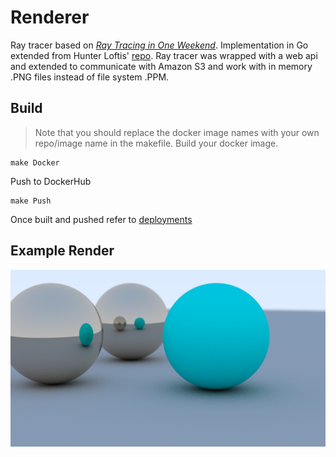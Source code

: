 # Renderer
Ray tracer based on [_Ray Tracing in One Weekend_](https://raytracing.github.io/books/RayTracingInOneWeekend.html). Implementation in Go extended from Hunter Loftis' [repo](https://github.com/hunterloftis/oneweekend). Ray tracer was wrapped with a web api and extended to communicate with Amazon S3 and work with in memory .PNG files instead of file system .PPM.
## Build
>Note that you should replace the docker image names with your own repo/image name in the makefile.
Build your docker image.
```
make Docker
```
Push to DockerHub
```
make Push
```
Once built and pushed refer to [deployments](../../app-deployment)

## Example Render
![Example](../../Example.png)